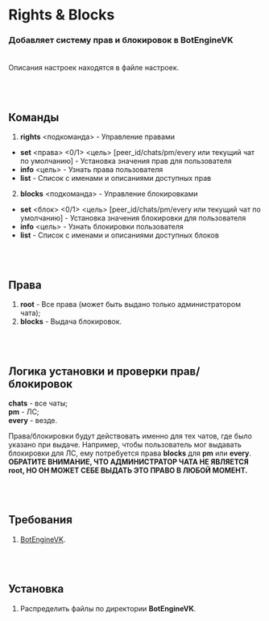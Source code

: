 # Rights & Blocks
### Добавляет систему прав и блокировок в BotEngineVK<br><br>

Описания настроек находятся в файле настроек.

<br><br>
## Команды
1. **rights** <подкоманда> - Управление правами
* **set** <права> <0/1> <цель> [peer_id/chats/pm/every или текущий чат по умолчанию] - Установка значения прав для пользователя
* **info** <цель> - Узнать права пользователя
* **list** - Список с именами и описаниями доступных прав
2. **blocks** <подкоманда> - Управление блокировками
* **set** <блок> <0/1> <цель> [peer_id/chats/pm/every или текущий чат по умолчанию] - Установка значения блокировки для пользователя
* **info** <цель> - Узнать блокировки пользователя
* **list** - Список с именами и описаниями доступных блоков

<br><br>
## Права
1. **root** - Все права (может быть выдано только администратором чата);
2. **blocks** - Выдача блокировок.

<br><br>
## Логика установки и проверки прав/блокировок
**chats** - все чаты;<br>
**pm** - ЛС;<br>
**every** - везде.<br>

Права/блокировки будут действовать именно для тех чатов, где было указано при выдаче. Например, чтобы пользователь мог выдавать блокировки для ЛС, ему потребуется права **blocks** для **pm** или **every**.<br>
**ОБРАТИТЕ ВНИМАНИЕ, ЧТО АДМИНИСТРАТОР ЧАТА НЕ ЯВЛЯЕТСЯ root, НО ОН МОЖЕТ СЕБЕ ВЫДАТЬ ЭТО ПРАВО В ЛЮБОЙ МОМЕНТ.**

<br><br>
## Требования
1. [BotEngineVK](https://github.com/deathscore13/BotEngineVK).

<br><br>
## Установка
1. Распределить файлы по директории **BotEngineVK**.
